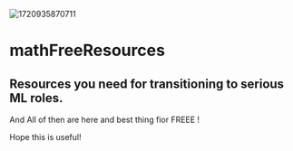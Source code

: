 

![1720935870711](https://github.com/user-attachments/assets/cd9d4916-fce3-481e-a065-a92e6e91518e)


# mathFreeResources


## Resources you need for transitioning to serious ML roles.

 And All of then are here and best thing fior FREEE !

 Hope this is useful!

 

